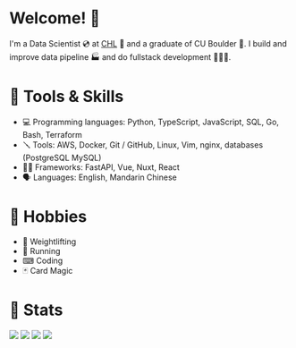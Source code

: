 # Welcome! 👋

I'm a Data Scientist 💿 at [CHL](https://www.erdc.usace.army.mil/Locations/CHL/) 🌊 and a graduate of CU Boulder 🦬. I build and improve data pipeline 🏭 and do fullstack development 👨🏼‍💻.

# 🔨 Tools & Skills

- 💻 Programming languages: Python, TypeScript, JavaScript, SQL, Go, Bash, Terraform
- 🪛 Tools: AWS, Docker, Git / GitHub, Linux, Vim, nginx, databases (PostgreSQL MySQL)
- 🧑‍🍳 Frameworks: FastAPI, Vue, Nuxt, React
- 🗣 Languages: English, Mandarin Chinese

# 🧮 Hobbies

- 💪 Weightlifting
- 👟 Running
- ⌨ Coding
- 🃏 Card Magic

# 🌟 Stats

<div style="flex inline-block">
    <img src="https://streak-stats.demolab.com/?user=Vin-Cento&theme=tokyonight"/>
    <img src="https://github-readme-stats.vercel.app/api?username=Vin-Cento&show_icons=true&theme=tokyonight&layout=compact&hide_rank=true"/>
    <img src="https://github-readme-stats.vercel.app/api/top-langs/?username=Vin-Cento&theme=tokyonight&layout=compact"/>
    <img src="https://leetcard.jacoblin.cool/Vincent679?theme=nord"/>
</div>
